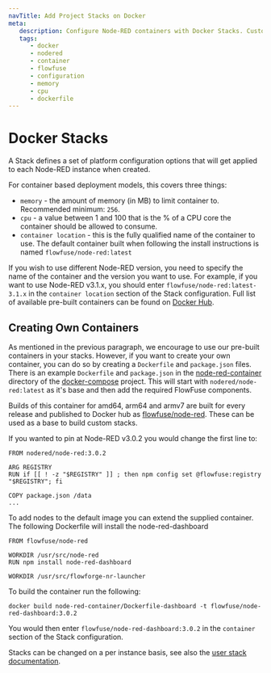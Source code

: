 ```yaml
---
navTitle: Add Project Stacks on Docker
meta:
   description: Configure Node-RED containers with Docker Stacks. Customize memory, CPU, and container images like flowfuse/node-red:latest.
   tags:
      - docker
      - nodered
      - container
      - flowfuse
      - configuration
      - memory
      - cpu
      - dockerfile 
---
```


# Docker Stacks

A Stack defines a set of platform configuration options that will get
applied to each Node-RED instance when created.

For container based deployment models, this covers three things:

 - `memory` - the amount of memory (in MB) to limit container to. Recommended minimum: `256`.
 - `cpu` - a value between 1 and 100 that is the % of a CPU core the container should be allowed to consume.
 - `container location` - this is the fully qualified name of the container to use. The default container built when following the install instructions is named `flowfuse/node-red:latest`

If you wish to use different Node-RED version, you need to specify the name of the container and the version you want to use. For example, if you want to use Node-RED v3.1.x, you should enter `flowfuse/node-red:latest-3.1.x` in the `container location` section of the Stack configuration.
Full list of available pre-built containers can be found on [Docker Hub](https://hub.docker.com/r/flowfuse/node-red/tags).

## Creating Own Containers

As mentioned in the previous paragraph, we encourage to use our pre-built containers in your stacks.
However, if you want to create your own container, you can do so by creating a `Dockerfile` and `package.json` files.
There is an example `Dockerfile` and `package.json` in the [node-red-container](https://github.com/FlowFuse/docker-compose/tree/main/node-red-container) 
directory of the [docker-compose](https://github.com/FlowFuse/docker-compose) project. This will start with `nodered/node-red:latest` 
as it's base and then add the required FlowFuse components.

Builds of this container for amd64, arm64 and armv7 are built for every release and published to Docker hub as [flowfuse/node-red](https://hub.docker.com/r/flowfuse/node-red). These can be used as a base to build custom stacks.

If you wanted to pin at Node-RED v3.0.2 you would change the first line to:

```docker
FROM nodered/node-red:3.0.2

ARG REGISTRY
RUN if [[ ! -z "$REGISTRY" ]] ; then npm config set @flowfuse:registry "$REGISTRY"; fi

COPY package.json /data
...
```

To add nodes to the default image you can extend the supplied container.
The following Dockerfile will install the node-red-dashboard

```docker
FROM flowfuse/node-red

WORKDIR /usr/src/node-red
RUN npm install node-red-dashboard

WORKDIR /usr/src/flowforge-nr-launcher
```

To build the container run the following:

```shell
docker build node-red-container/Dockerfile-dashboard -t flowfuse/node-red-dashboard:3.0.2
```

You would then enter `flowfuse/node-red-dashboard:3.0.2` in the `container` section
of the Stack configuration.

Stacks can be changed on a per instance basis, see also the
[user stack documentation](../../user/changestack.md).
